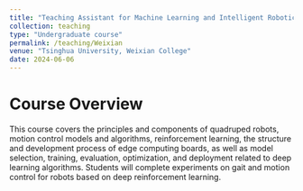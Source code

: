 ```yaml
---
title: "Teaching Assistant for Machine Learning and Intelligent Robotics"
collection: teaching
type: "Undergraduate course"
permalink: /teaching/Weixian
venue: "Tsinghua University, Weixian College"
date: 2024-06-06
---
```



Course Overview
======
This course covers the principles and components of quadruped robots, motion control models and algorithms, reinforcement learning, the structure and development process of edge computing boards, as well as model selection, training, evaluation, optimization, and deployment related to deep learning algorithms. Students will complete experiments on gait and motion control for robots based on deep reinforcement learning.

